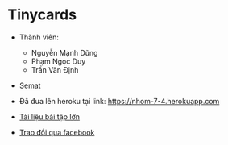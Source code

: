 # Tinycards
- Thành viên:
    - Nguyễn Mạnh Dũng
    - Phạm Ngọc Duy
    - Trần Văn Định
- [Semat](https://docs.google.com/spreadsheets/d/1NIKzBaqmc1w2dQHGoO-Rl4WlRbVnituXdchP9Lys8GM/edit?usp=sharing)

- Đã đưa lên heroku tại link: https://nhom-7-4.herokuapp.com

- [Tài liệu bài tập lớn](https://docs.google.com/document/d/1VsnzuqYDXdrzQ1ElvVkF0h-0LJa8-F4TEy6Nqhkr-V0/edit)
- [Trao đổi qua facebook](/nhom-7/workImgs)